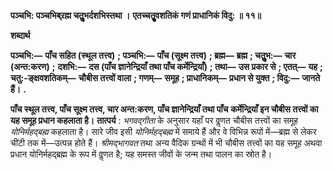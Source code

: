 **पञ्चभि: पञ्चभिब्र्रह्म चतुॢभर्दशभिस्तथा ।** **एतच्चतुॄवशतिकं गणं प्राधानिकं विदु: ॥ ११॥** 

**शब्दार्थ** 

**पञ्चभि:—** **पाँच सहित (स्थूल तत्त्व)** **; पञ्चभि:—** **पाँच (सूक्ष्म तत्त्व)** **; ब्रह्म—** **ब्रह्म** **; चतुॢभ:—** **चार (अन्त:करण)** **;** **दशभि:—** **दस (पाँच ज्ञानेन्द्रियाँ तथा पाँच कर्मेन्द्रियाँ)** **; तथा—** **उस प्रकार से** **; एतत्—** **यह** **; चतु:-ङ्क्षवशतिकम्—** **चौबीस तत्त्वों वाला** **; गणम्—** **समूह** **; प्राधानिकम्—** **प्रधान से युक्त** **; विदु:—** **जानते हैं।** **.** 

**पाँच स्थूल तत्त्व, पाँच सूक्ष्म तत्त्व, चार अन्त:करण, पाँच ज्ञानेन्द्रियाँ तथा पाँच** **कर्मेन्द्रियाँ इन चौबीस तत्त्वों का यह समूह प्रधान कहलाता है।** **तात्पर्य** : *भगवद्गीता* के अनुसार यहाँ पर वॢणत चौबीस तत्त्वों का समूह *योनिर्महद्बह्म*  कहलाता है। सारे जीव इसी *योनिर्महद्बह्म* में समाये हैं और वे विभिन्न रूपों में—ब्रह्म से लेकर चींटी तक में—उत्पन्न होते हैं। *श्रीमद्भागवत* तथा अन्य वैदिक ग्रन्थों में भी चौबीस तत्त्वों का यह समूह अथवा प्रधान योनिर्महद्ब्रह्म के रूप में वॢणत है; यह समस्त जीवों के जन्म तथा पालन का स्रोत है।  